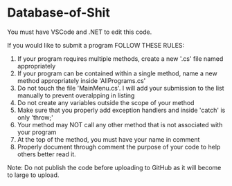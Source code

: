 # Database-of-Shit

You must have VSCode and .NET to edit this code.

If you would like to submit a program FOLLOW THESE RULES:
1. If your program requires multiple methods, create a new '.cs' file named appropriately
2. If your program can be contained within a single method, name a new method appropriately inside 'AllPrograms.cs'
3. Do not touch the file 'MainMenu.cs'. I will add your submission to the list manually to prevent overalpping in listing
4. Do not create any variables outside the scope of your method
5. Make sure that you properly add exception handlers and inside 'catch' is only 'throw;'
6. Your method may NOT call any other method that is not associated with your program
7. At the top of the method, you must have your name in comment
8. Properly document through comment the purpose of your code to help others better read it.

Note: Do not publish the code before uploading to GitHub as it will become to large to upload.
